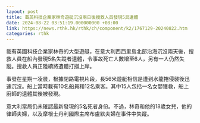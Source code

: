 ```yaml
---
layout: post
title: 載英科技企業家林奇遊艇沉沒兩日後搜救人員發現5具遺體
date: 2024-08-22 03:51:19.000000000 +08:00
link: https://news.rthk.hk/rthk/ch/component/k2/1767129-20240822.htm
categories: rthk
---
```


載有英國科技企業家林奇的大型遊艇，在意大利西西里島北部沿海沉沒兩天後，搜救人員在船內發現5名失蹤者遺體，令事故死亡人數增至6人，另有一人仍然失蹤。搜救人員正陸續將遺體打撈上岸。

事發在星期一凌晨，根據閉路電視片段，長56米遊艇相信是遭到水龍捲侵襲後迅速沉沒。船上當時載有10名船員和12名乘客。其中15人包括一名女嬰獲救，船上廚師的遺體其後被發現。

意大利當局仍未確認最新發現的5名死者身份。不過，林奇和他的18歲女兒，他的律師夫婦，以及摩根士丹利國際主席布盧默夫婦在事件中失蹤。
